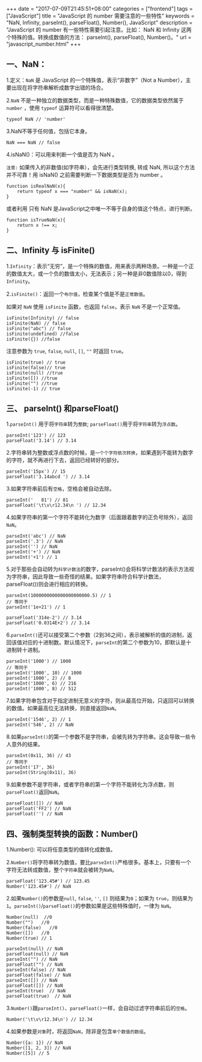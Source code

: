 +++
date = "2017-07-09T21:45:51+08:00"
categories = ["frontend"]
tags = ["JavaScript"]
title = "JavaScript 的 number 需要注意的一些特性"
keywords = "NaN, Infinity, parseInt(), parseFloat(), Number(), JavaScript"
description = "JavaScript 的 number 有一些特性需要引起注意。比如： NaN 和 Infinity 这两个特殊的值。转换成数值的方法： parseInt(), parseFloat(), Number()。"
url = "javascript_number.html"
+++

## 一、NaN：

1.定义：`NaN` 是 JavaScript 的一个特殊值，表示“非数字”（Not a Number），主要出现在将字符串解析成数字出错的场合。

2.`NaN` 不是一种独立的数据类型，而是一种特殊数值，它的数据类型依然属于 `number` ，使用 `typeof` 运算符可以看得很清楚。

	typeof NaN // 'number'

3.NaN不等于任何值，包括它本身。

	NaN === NaN // false

4.isNaN()：可以用来判断一个值是否为 NaN 。

`注意:` 如果传入的非数值(如字符串），会先进行类型转换, 转成 NaN, 所以这个方法并不可靠！用 isNaN() 之前需要判断一下数据类型是否为 number 。

	function isRealNaN(x){
		return typeof x === "number" && isNaN(x);
	}

或者利用 只有 NaN 是JavaScript之中唯一不等于自身的值这个特点，进行判断。

	function isTrueNaN(x){
		return x !== x;
	}

## 二、Infinity 与 isFinite()

1.`Infinity`：表示“无穷”，是一个特殊的数值，用来表示两种场景。一种是一个正的数值太大，或一个负的数值太小，无法表示；另一种是非0数值除以0，得到 `Infinity`。

2.`isFinite()`：返回一个`布尔值`，检查某个值是不是`正常数值`。

如果对 `NaN` 使用 `isFinite` 函数，也返回 `false`，表示 `NaN` 不是一个正常值。

	isFinite(Infinity) // false
	isFinite(NaN) // false
	isFinite("abc") // false
	isFinite(undefined) //false
	isFinite({}) //false


注意参数为 `true`, `false`, `null`, `[]`, `""` 时返回 `true`。

	isFinite(true) // true
	isFinite(false)// true
	isFinite(null) //true
	isFinite([]) //true
	isFinite("") //true
	isFinite(-1) // true


## 三、 parseInt() 和parseFloat()

1.`parseInt()` 用于将`字符串`转为`整数`; `parseFloat()`用于将`字符串`转为`浮点数`。

	parseInt('123') // 123
	parseFloat('3.14') // 3.14

2.字符串转为整数或浮点数的时候，是`一个个字符依次转换`，如果遇到不能转为数字的字符，就不再进行下去，返回已经转好的部分。

	parseInt('15px') // 15
	parseFloat('3.14abcd ') // 3.14

3.如果字符串前后有`空格`，空格会被自动去除。

	parseInt('   81') // 81
	parseFloat('\t\v\r12.34\n ') // 12.34

4.如果字符串的第一个字符不能转化为数字（后面跟着数字的正负号除外），返回`NaN`。

	parseInt('abc') // NaN
	parseInt('.3') // NaN
	parseInt('') // NaN
	parseInt('+') // NaN
	parseInt('+1') // 1

5.对于那些会自动转为`科学计数法`的数字，parseInt()会将科学计数法的表示方法视为字符串，因此导致一些奇怪的结果。如果字符串符合科学计数法，parseFloat())则会进行相应的转换。

	parseInt(1000000000000000000000.5) // 1
	// 等同于
	parseInt('1e+21') // 1

	parseFloat('314e-2') // 3.14
	parseFloat('0.0314E+2') // 3.14


6.`parseInt()`还可以接受第二个参数（2到36之间），表示被解析的值的进制，返回该值对应的十进制数。默认情况下，`parseInt`的第二个参数为10，即默认是十进制转十进制。

	parseInt('1000') // 1000
	// 等同于
	parseInt('1000', 10) // 1000
	parseInt('1000', 2) // 8
	parseInt('1000', 6) // 216
	parseInt('1000', 8) // 512

7.如果字符串包含对于指定进制无意义的字符，则从最高位开始，只返回可以转换的数值。如果最高位无法转换，则直接返回`NaN`。

	parseInt('1546', 2) // 1
	parseInt('546', 2) // NaN

8.如果`parseInt()`的第一个参数不是字符串，会被先转为字符串。这会导致一些令人意外的结果。

	parseInt(0x11, 36) // 43
	// 等同于
	parseInt('17', 36)
	parseInt(String(0x11), 36)

9.如果参数不是字符串，或者字符串的第一个字符不能转化为浮点数，则`parseFloat()`返回`NaN`。

	parseFloat([]) // NaN
	parseFloat('FF2') // NaN
	parseFloat('') // NaN


## 四、强制类型转换的函数：Number()

1.Number(): 可以将任意类型的值转化成数值。

2.`Number()`将字符串转为数值，要比`parseInt()`严格很多。基本上，只要有一个字符无法转成数值，整个`字符串`就会被转为`NaN`。

	parseFloat('123.45#') // 123.45
	Number('123.45#') // NaN

2.如果`Number()`的参数是`null`, `false`, `''`, `[]` 则结果为`0`；如果为 `true`，则结果为 `1`。`parseInt()`/`parseFloat()`的参数如果是这些特殊值时，一律为 `NaN`。

	Number(null)  //0
	Number("")   //0
	Number(false)   //0
	Number([])   //0
	Number(true) // 1

	parseInt(null) // NaN
	parseFloat(null) // NaN
	parseInt("") // NaN
	parseFloat("") // NaN
	parseInt(false) // NaN
	parseFloat(false) // NaN
	parseInt([]) // NaN
	parseFloat([]) // NaN
	parseInt(true)  // NaN
	parseFloat(true)  // NaN

3.`Number()`跟`parseInt()`、`parseFloat()`一样，会自动过滤字符串前后的`空格`。

	Number('\t\v\r12.34\n') // 12.34

4.如果参数是`对象`时，将返回`NaN`，除非是包含`单个数值的数组`。

	Number({a: 1}) // NaN
	Number([1, 2, 3]) // NaN
	Number([5]) // 5
